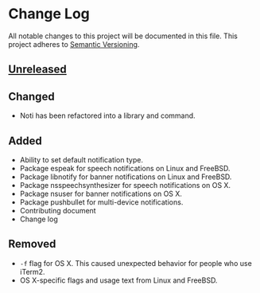# Change Log

All notable changes to this project will be documented in this file. This
project adheres to [Semantic Versioning](http://semver.org/).

## [Unreleased]

## Changed

* Noti has been refactored into a library and command.

## Added

* Ability to set default notification type.
* Package espeak for speech notifications on Linux and FreeBSD.
* Package libnotify for banner notifications on Linux and FreeBSD.
* Package nsspeechsynthesizer for speech notifications on OS X.
* Package nsuser for banner notifications on OS X.
* Package pushbullet for multi-device notifications.
* Contributing document
* Change log

## Removed

* `-f` flag for OS X. This caused unexpected behavior for people who use iTerm2.
* OS X-specific flags and usage text from Linux and FreeBSD.

[Unreleased]: https://github.com/variadico/noti/compare/master...v2

